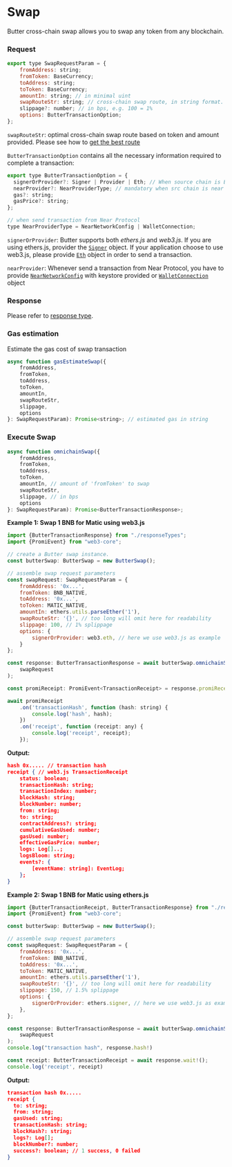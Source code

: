 # Swap

Butter cross-chain swap allows you to swap any token from any blockchain.

### Request[​](https://docs.butternetwork.io/SDK/crosschainswap#request) <a href="#request" id="request"></a>

```javascript
export type SwapRequestParam = {
    fromAddress: string;
    fromToken: BaseCurrency;
    toAddress: string;
    toToken: BaseCurrency;
    amountIn: string; // in minimal uint
    swapRouteStr: string; // cross-chain swap route, in string format.
    slippage?: number; // in bps, e.g. 100 = 1%
    options: ButterTransactionOption;
};
```

`swapRouteStr`: optimal cross-chain swap route based on token and amount provided. Please see how to [get the best route](https://docs.butternetwork.io/SDK/routes#get-the-best-route)

`ButterTransactionOption` contains all the necessary information required to complete a transaction:

```javascript
export type ButterTransactionOption = {
  signerOrProvider?: Signer | Provider | Eth; // When source chain is EVM provide Ethers.js Signer/Provider or Web3.js Eth info
  nearProvider?: NearProviderType; // mandatory when src chain is near
  gas?: string;
  gasPrice?: string;
};

// when send transaction from Near Protocol
type NearProviderType = NearNetworkConfig | WalletConnection;
```

`signerOrProvider`: Butter supports both _ethers.js_ and _web3.js_. If you are using ethers.js, provider the [`Signer`](https://docs.ethers.org/v5/api/signer/) object. If your application choose to use web3.js, please provide [`Eth`](https://web3js.readthedocs.io/en/v1.2.11/web3-eth.html) object in order to send a transaction.

`nearProvider`: Whenever send a transaction from Near Protocol, you have to provide [`NearNetworkConfig`](https://near.github.io/near-api-js/interfaces/connect.ConnectConfig) with keystore provided or [`WalletConnection`](https://near.github.io/near-api-js/classes/walletAccount.WalletConnection/) object

### Response[​](https://docs.butternetwork.io/SDK/crosschainswap#response) <a href="#response" id="response"></a>

Please refer to [response type](https://docs.butternetwork.io/SDK/types#buttertransactionresponse).

### Gas estimation[​](https://docs.butternetwork.io/SDK/crosschainswap#gas-estimation) <a href="#gas-estimation" id="gas-estimation"></a>

Estimate the gas cost of swap transaction

```javascript
async function gasEstimateSwap({
    fromAddress,
    fromToken,
    toAddress,
    toToken,
    amountIn,
    swapRouteStr,
    slippage,
    options
}: SwapRequestParam): Promise<string>; // estimated gas in string
```

### Execute Swap[​](https://docs.butternetwork.io/SDK/crosschainswap#execute-swap) <a href="#execute-swap" id="execute-swap"></a>

```javascript
async function omnichainSwap({
    fromAddress,
    fromToken,
    toAddress,
    toToken,
    amountIn, // amount of 'fromToken' to swap
    swapRouteStr,
    slippage, // in bps
    options
}: SwapRequestParam): Promise<ButterTransactionResponse>;
```

**Example 1: Swap 1 BNB for Matic using web3.js**[**​**](https://docs.butternetwork.io/SDK/crosschainswap#example-1-swap-1-bnb-for-matic-using-web3js)

```javascript
import {ButterTransactionResponse} from "./responseTypes";
import {PromiEvent} from "web3-core";

// create a Butter swap instance.
const butterSwap: ButterSwap = new ButterSwap();

// assemble swap request parameters
const swapRequest: SwapRequestParam = {
    fromAddress: '0x...',
    fromToken: BNB_NATIVE,
    toAddress: '0x...',
    toToken: MATIC_NATIVE,
    amountIn: ethers.utils.parseEther('1'),
    swapRouteStr: '{}', // too long will omit here for readability
    slippage: 100, // 1% splippage
    options: {
        signerOrProvider: web3.eth, // here we use web3.js as example
    }
};

const response: ButterTransactionResponse = await butterSwap.omnichainSwap(
    swapRequest
);

const promiReceipt: PromiEvent<TransactionReceipt> = response.promiReceipt!;

await promiReceipt
    .on('transactionHash', function (hash: string) {
        console.log('hash', hash);
    })
    .on('receipt', function (receipt: any) {
        console.log('receipt', receipt);
    });
```

**Output:**[**​**](https://docs.butternetwork.io/SDK/crosschainswap#output)

```json
hash 0x..... // transaction hash
receipt { // web3.js TransactionReceipt
    status: boolean;
    transactionHash: string;
    transactionIndex: number;
    blockHash: string;
    blockNumber: number;
    from: string;
    to: string;
    contractAddress?: string;
    cumulativeGasUsed: number;
    gasUsed: number;
    effectiveGasPrice: number;
    logs: Log[]..;
    logsBloom: string;
    events?: {
        [eventName: string]: EventLog;
    };
}
```

**Example 2: Swap 1 BNB for Matic using ethers.js**[**​**](https://docs.butternetwork.io/SDK/crosschainswap#example-2-swap-1-bnb-for-matic-using-ethersjs)

```javascript
import {ButterTransactionReceipt, ButterTransactionResponse} from "./responseTypes";
import {PromiEvent} from "web3-core";

const butterSwap: ButterSwap = new ButterSwap();

// assemble swap request parameters
const swapRequest: SwapRequestParam = {
    fromAddress: '0x...',
    fromToken: BNB_NATIVE,
    toAddress: '0x...',
    toToken: MATIC_NATIVE,
    amountIn: ethers.utils.parseEther('1'),
    swapRouteStr: '{}', // too long will omit here for readability
    slippage: 150, // 1.5% splippage
    options: {
        signerOrProvider: ethers.signer, // here we use web3.js as example
    },
};

const response: ButterTransactionResponse = await butterSwap.omnichainSwap(
    swapRequest
);
console.log("transaction hash", response.hash!)

const receipt: ButterTransactionReceipt = await response.wait!();
console.log('receipt', receipt)
```

**Output:**[**​**](https://docs.butternetwork.io/SDK/crosschainswap#output-1)

```json
transaction hash 0x..... 
receipt {
  to: string;
  from: string;
  gasUsed: string;
  transactionHash: string;
  blockHash?: string;
  logs?: Log[];
  blockNumber?: number;
  success?: boolean; // 1 success, 0 failed
}
```
